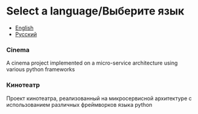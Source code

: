 # Select a language/Выберите язык
* [English](#Сinema)
* [Русский](#Кинотеатр)

### Сinema
A cinema project implemented on a micro-service architecture using various python frameworks

### Кинотеатр
Проект кинотеатра, реализованный на микросервисной архитектуре с использованием различных фреймворков языка python
